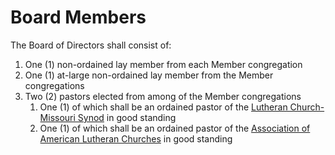 # Board Members

The Board of Directors shall consist of:

1. One (1) non-ordained lay member from each Member congregation
2. One (1) at-large non-ordained lay member from the Member congregations
3. Two (2) pastors elected from among of the Member congregations
    1. One (1) of which shall be an ordained pastor of the [Lutheran Church-Missouri Synod](https://www.lcms.org) in good standing
    2. One (1) of which shall be an ordained pastor of the [Association of American Lutheran Churches](https://www.taalc.org) in good standing

